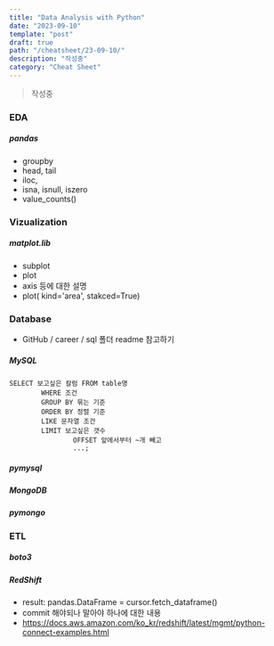 ```yaml
---
title: "Data Analysis with Python"
date: "2023-09-10"
template: "post"
draft: true
path: "/cheatsheet/23-09-10/"
description: "작성중"
category: "Cheat Sheet"
---
```


> 작성중

### EDA

##### pandas

- groupby
- head, tail
- iloc,
- isna, isnull, iszero
- value_counts()

### Vizualization

##### matplot.lib

- subplot
- plot
- axis 등에 대한 설명
- plot( kind='area', stakced=True)

### Database

- GitHub / career / sql 폴더 readme 참고하기

##### MySQL

```
SELECT 보고싶은 칼럼 FROM table명 
		WHERE 조건 
		GROUP BY 묶는 기준 
		ORDER BY 정렬 기준 
		LIKE 문자열 조건 
		LIMIT 보고싶은 갯수
				OFFSET 앞에서부터 ~개 빼고
				...;
```



##### pymysql



##### MongoDB



##### pymongo



### ETL

##### boto3



##### RedShift

- result: pandas.DataFrame = cursor.fetch_dataframe()
- commit 해야되나 말아야 하나에 대한 내용
- https://docs.aws.amazon.com/ko_kr/redshift/latest/mgmt/python-connect-examples.html
